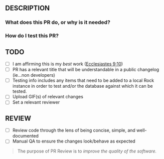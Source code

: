 ## DESCRIPTION

### What does this PR do, or why is it needed?

### How do I test this PR?

## TODO

- [ ] I am affirming this is my _best_ work ([Ecclesiastes 9:10](https://www.bible.com/bible/97/ECC.9.10.MSG))
- [ ] PR has a relevant title that will be understandable in a public changelog (ie...non developers)
- [ ] Testing info includes any items that need to be added to a local Rock instance in order to test and/or the database against which it can be tested.
- [ ] Upload GIF(s) of relevant changes
- [ ] Set a relevant reviewer

## REVIEW

- [ ] Review code through the lens of being concise, simple, and well-documented
- [ ] Manual QA to ensure the changes look/behave as expected

> The purpose of PR Review is to _improve the quality of the software._